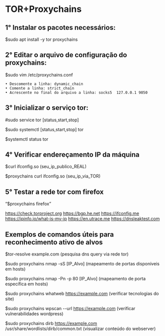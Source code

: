 # TOR+Proxychains

## 1° Instalar os pacotes necessários: 

$sudo apt install -y tor proxychains

## 2° Editar o arquivo de configuração do proxychains: 

$sudo vim /etc/proxychains.conf

    • Descomente a linha: dynamic_chain
    • Comente a linha: strict_chain
    • Acrescente no final do arquivo a linha: socks5  127.0.0.1 9050

## 3° Inicializar o serviço tor: 

#sudo service tor [status,start,stop]

$sudo systemctl [status,start,stop] tor

$systemctl status tor

## 4° Verificar endereçamento IP da máquina

$curl ifconfig.so (seu_ip_publico_REAL)

$proxychains curl ifconfig.so (seu_ip_via_TOR)

## 5° Testar a rede tor com firefox 

“$proxychains firefox”

https://check.torproject.org
https://bgp.he.net
https://ifconfig.me
https://ipinfo.io/what-is-my-ip
https://en.utrace.me
https://dnsleaktest.com

## Exemplos de comandos úteis para reconhecimento ativo de alvos

$tor-resolve example.com (pesquisa dns query via rede tor)

$sudo proxychains nmap -sS [IP_Alvo] (mapeamento de portas disponíveis em hosts)

$sudo proxychains nmap -Pn -p 80 [IP_Alvo] (mapeamento de porta específica em hosts)

$sudo proxychains whatweb https://example.com (verificar tecnologias do site)

$sudo proxychains wpscan --url https://example.com (verificar vulnerabilidades wordpress)

$sudo proxychains dirb https://example.com /usr/share/wordlists/dirb/common.txt (visualizar conteúdo do webserver)
